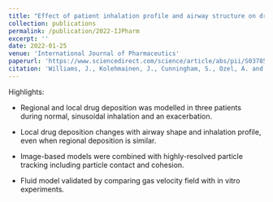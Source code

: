 ```yaml
---
title: "Effect of patient inhalation profile and airway structure on drug deposition in image-based models with particle-particle interactions"
collection: publications
permalink: /publication/2022-IJPharm
excerpt: ''
date: 2022-01-25
venue: 'International Journal of Pharmaceutics'
paperurl: 'https://www.sciencedirect.com/science/article/abs/pii/S0378517321011273'
citation: 'Williams, J., Kolehmainen, J., Cunningham, S., Ozel, A. and Wolfram, U., 2022. Effect of patient inhalation profile and airway structure on drug deposition in image-based models with particle-particle interactions. International Journal of Pharmaceutics, 612, p.121321.'
---
```


Highlights:

- Regional and local drug deposition was modelled in three patients during normal, sinusoidal inhalation and an exacerbation.

- Local drug deposition changes with airway shape and inhalation profile, even when regional deposition is similar.

- Image-based models were combined with highly-resolved particle tracking including particle contact and cohesion.

- Fluid model validated by comparing gas velocity field with in vitro experiments.

<!-- [Download paper here](http://academicpages.github.io/files/paper1.pdf) -->

<!-- Recommended citation: Williams, J., Kolehmainen, J., Cunningham, S., Ozel, A. and Wolfram, U., 2022. Effect of patient inhalation profile and airway structure on drug deposition in image-based models with particle-particle interactions. International Journal of Pharmaceutics, 612, p.121321. -->